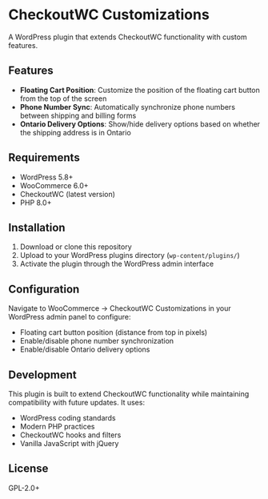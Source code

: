 # CheckoutWC Customizations

A WordPress plugin that extends CheckoutWC functionality with custom features.

## Features

- **Floating Cart Position**: Customize the position of the floating cart button from the top of the screen
- **Phone Number Sync**: Automatically synchronize phone numbers between shipping and billing forms
- **Ontario Delivery Options**: Show/hide delivery options based on whether the shipping address is in Ontario

## Requirements

- WordPress 5.8+
- WooCommerce 6.0+
- CheckoutWC (latest version)
- PHP 8.0+

## Installation

1. Download or clone this repository
2. Upload to your WordPress plugins directory (`wp-content/plugins/`)
3. Activate the plugin through the WordPress admin interface

## Configuration

Navigate to WooCommerce → CheckoutWC Customizations in your WordPress admin panel to configure:

- Floating cart button position (distance from top in pixels)
- Enable/disable phone number synchronization
- Enable/disable Ontario delivery options

## Development

This plugin is built to extend CheckoutWC functionality while maintaining compatibility with future updates. It uses:

- WordPress coding standards
- Modern PHP practices
- CheckoutWC hooks and filters
- Vanilla JavaScript with jQuery

## License

GPL-2.0+ 